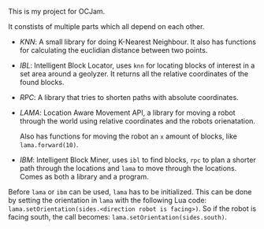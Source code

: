 This is my project for OCJam. 

It constists of multiple parts which all depend on each other.

*   *KNN*: A small library for doing K-Nearest Neighbour. It also has
    functions for calculating the euclidian distance between two points.

*   *IBL*: Intelligent Block Locator, uses `knn` for locating blocks of 
    interest in a set area around a geolyzer. It returns all the relative
    coordinates of the found blocks.

*   *RPC*: A library that tries to shorten paths with absolute coordinates.

*   *LAMA*: Location Aware Movement API, a library for moving a robot 
    through the world using relative coordinates and the robots 
    orienatation.

    Also has functions for moving the robot an `x` amount of blocks, like
    `lama.forward(10)`.

*   *IBM*: Intelligent Block Miner, uses `ibl` to find blocks, `rpc` to 
    plan a shorter path through the locations and `lama` to move through
    the locations. Comes as both a library and a program.

Before `lama` or `ibm` can be used, `lama` has to be initialized. This 
can be done by setting the orientation in `lama` with the following
Lua code: `lama.setOrientation(sides.<direction robot is facing>)`. So
if the robot is facing south, the call becomes: `lama.setOrientation(sides.south)`.

